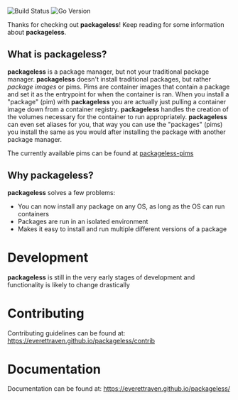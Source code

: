 ![Build Status](https://github.com/everettraven/packageless/workflows/build/badge.svg)
![Go Version](https://img.shields.io/github/go-mod/go-version/everettraven/packageless.svg)

Thanks for checking out **packageless**! Keep reading for some information about **packageless**.

## What is packageless?
**packageless** is a package manager, but not your traditional package manager. **packageless** doesn't install traditional packages, but rather *package images* or pims. Pims are container images that contain a package and set it as the entrypoint for when the container is ran. When you install a "package" (pim) with **packageless** you are actually just pulling a container image down from a container registry. **packageless** handles the creation of the volumes necessary for the container to run appropriately. **packageless** can even set aliases for you, that way you can use the "packages" (pims) you install the same as you would after installing the package with another package manager.

The currently available pims can be found at [packageless-pims](https://github.com/everettraven/packageless-pims)

## Why packageless?
**packageless** solves a few problems:
- You can now install any package on any OS, as long as the OS can run containers
- Packages are run in an isolated environment
- Makes it easy to install and run multiple different versions of a package

# Development
**packageless** is still in the very early stages of development and functionality is likely to change drastically

# Contributing
Contributing guidelines can be found at: https://everettraven.github.io/packageless/contrib

# Documentation
Documentation can be found at: https://everettraven.github.io/packageless/

